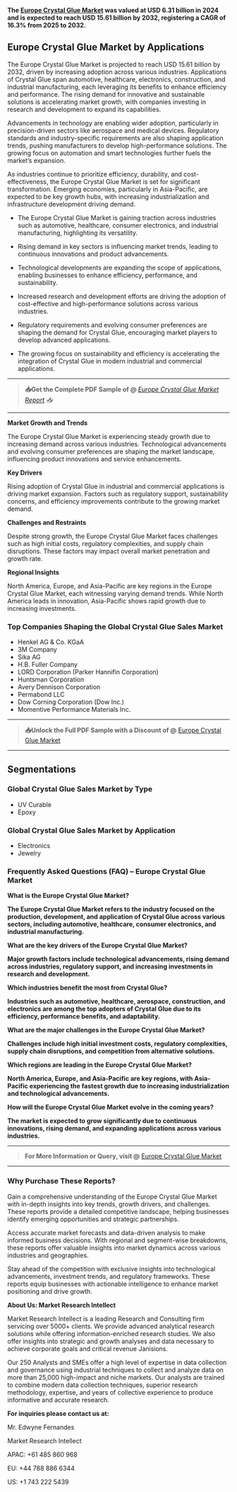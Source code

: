 <p><strong>The <a href="https://www.marketresearchintellect.com/download-sample/?rid=970592&amp;utm_source=Pulse-April-Europe&amp;utm_medium=852">Europe Crystal Glue Market</a> was valued at USD 6.31 billion in 2024 and is expected to reach USD 15.61 billion by 2032, registering a CAGR of 16.3% from 2025 to 2032.</strong></p><h2>Europe Crystal Glue Market by Applications&nbsp;</h2><p><p>The Europe Crystal Glue Market is projected to reach USD 15.61 billion by 2032, driven by increasing adoption across various industries. Applications of Crystal Glue span automotive, healthcare, electronics, construction, and industrial manufacturing, each leveraging its benefits to enhance efficiency and performance. The rising demand for innovative and sustainable solutions is accelerating market growth, with companies investing in research and development to expand its capabilities.</p><p>Advancements in technology are enabling wider adoption, particularly in precision-driven sectors like aerospace and medical devices. Regulatory standards and industry-specific requirements are also shaping application trends, pushing manufacturers to develop high-performance solutions. The growing focus on automation and smart technologies further fuels the market&rsquo;s expansion.</p><p>As industries continue to prioritize efficiency, durability, and cost-effectiveness, the Europe Crystal Glue Market is set for significant transformation. Emerging economies, particularly in Asia-Pacific, are expected to be key growth hubs, with increasing industrialization and infrastructure development driving demand.</p></p><ul><li><p>The Europe Crystal Glue Market is gaining traction across industries such as automotive, healthcare, consumer electronics, and industrial manufacturing, highlighting its versatility.</p></li><li><p>Rising demand in key sectors is influencing market trends, leading to continuous innovations and product advancements.</p></li><li><p>Technological developments are expanding the scope of applications, enabling businesses to enhance efficiency, performance, and sustainability.</p></li><li><p>Increased research and development efforts are driving the adoption of cost-effective and high-performance solutions across various industries.</p></li><li><p>Regulatory requirements and evolving consumer preferences are shaping the demand for Crystal Glue, encouraging market players to develop advanced applications.</p></li><li><p>The growing focus on sustainability and efficiency is accelerating the integration of Crystal Glue in modern industrial and commercial applications.</p></li></ul><hr /><blockquote><p><strong><span class="font-[700]">📥Get the Complete PDF Sample of @ </span></strong><em><span class="font-[700]"><a href="https://www.marketresearchintellect.com/download-sample/?rid=970592&amp;utm_source=Pulse-April-Europe&amp;utm_medium=852" target="_blank" data-tracking-control-name="article-ssr-frontend-pulse_little-text-block" data-tracking-will-navigate="" data-test-link="">Europe Crystal Glue Market Report</a>&nbsp;📥</span></em></p></blockquote><hr /><p class="" data-start="77" data-end="360"><strong data-start="77" data-end="105">Market Growth and Trends</strong></p><p class="" data-start="77" data-end="360">The Europe Crystal Glue Market is experiencing steady growth due to increasing demand across various industries. Technological advancements and evolving consumer preferences are shaping the market landscape, influencing product innovations and service enhancements.</p><p class="" data-start="362" data-end="606"><strong data-start="362" data-end="377">Key Drivers</strong></p><p class="" data-start="362" data-end="606">Rising adoption of Crystal Glue in industrial and commercial applications is driving market expansion. Factors such as regulatory support, sustainability concerns, and efficiency improvements contribute to the growing market demand.</p><p class="" data-start="608" data-end="849"><strong data-start="608" data-end="637">Challenges and Restraints</strong></p><p class="" data-start="608" data-end="849">Despite strong growth, the Europe Crystal Glue Market faces challenges such as high initial costs, regulatory complexities, and supply chain disruptions. These factors may impact overall market penetration and growth rate.</p><p class="" data-start="851" data-end="1095"><strong data-start="851" data-end="872">Regional Insights</strong></p><p class="" data-start="851" data-end="1095">North America, Europe, and Asia-Pacific are key regions in the Europe Crystal Glue Market, each witnessing varying demand trends. While North America leads in innovation, Asia-Pacific shows rapid growth due to increasing investments.</p><p><h3>Top Companies Shaping the Global Crystal Glue Sales Market </h3><ul><li>Henkel AG & Co. KGaA</li><li>3M Company</li><li>Sika AG</li><li>H.B. Fuller Company</li><li>LORD Corporation (Parker Hannifin Corporation)</li><li>Huntsman Corporation</li><li>Avery Dennison Corporation</li><li>Permabond LLC</li><li>Dow Corning Corporation (Dow Inc.)</li><li>Momentive Performance Materials Inc.</li></ul></p><hr /><blockquote><p><strong>📥Unlock the Full PDF Sample with a Discount of @</strong> <a href="https://www.marketresearchintellect.com/ask-for-discount/?rid=970592&amp;utm_source=Pulse-April-Europe&amp;utm_medium=852">Europe Crystal Glue Market</a></p></blockquote><hr /><p><h2>Segmentations</h2><h3>Global Crystal Glue Sales Market by Type</h3><ul><li>UV Curable</li><li>Epoxy</li></ul><h3>Global Crystal Glue Sales Market by Application</h3><ul><li>Electronics</li><li>Jewelry</li></ul></p><h3><strong>Frequently Asked Questions (FAQ) &ndash; Europe Crystal Glue Market</strong></h3><p><strong>What is the Europe Crystal Glue Market?</strong></p><p><strong>The Europe Crystal Glue Market refers to the industry focused on the production, development, and application of Crystal Glue across various sectors, including automotive, healthcare, consumer electronics, and industrial manufacturing.</strong></p><p><strong>What are the key drivers of the Europe Crystal Glue Market?</strong></p><p><strong>Major growth factors include technological advancements, rising demand across industries, regulatory support, and increasing investments in research and development.</strong></p><p><strong>Which industries benefit the most from Crystal Glue?</strong></p><p><strong>Industries such as automotive, healthcare, aerospace, construction, and electronics are among the top adopters of Crystal Glue due to its efficiency, performance benefits, and adaptability.</strong></p><p><strong>What are the major challenges in the Europe Crystal Glue Market?</strong></p><p><strong>Challenges include high initial investment costs, regulatory complexities, supply chain disruptions, and competition from alternative solutions.</strong></p><p><strong>Which regions are leading in the Europe Crystal Glue Market?</strong></p><p><strong>North America, Europe, and Asia-Pacific are key regions, with Asia-Pacific experiencing the fastest growth due to increasing industrialization and technological advancements.</strong></p><p><strong>How will the Europe Crystal Glue Market evolve in the coming years?</strong></p><p><strong>The market is expected to grow significantly due to continuous innovations, rising demand, and expanding applications across various industries.</strong></p><hr /><blockquote><p><span class="font-[700]"><strong>For More Information or Query, visit&nbsp;@</strong>&nbsp;</span><span class="font-[700]"><a href="https://www.marketresearchintellect.com/product/global-crystal-glue-sales-market/?utm_source=Linkedin&utm_medium=852" target="_blank" data-tracking-control-name="article-ssr-frontend-pulse_little-text-block" data-tracking-will-navigate="" data-test-link="">Europe Crystal Glue Market</a></span></p></blockquote><hr /><h3><strong data-start="0" data-end="31">Why Purchase These Reports?</strong></h3><p class="" data-start="35" data-end="297">Gain a comprehensive understanding of the Europe Crystal Glue Market with in-depth insights into key trends, growth drivers, and challenges. These reports provide a detailed competitive landscape, helping businesses identify emerging opportunities and strategic partnerships.</p><p class="" data-start="299" data-end="540">Access accurate market forecasts and data-driven analysis to make informed business decisions. With regional and segment-wise breakdowns, these reports offer valuable insights into market dynamics across various industries and geographies.</p><p class="" data-start="542" data-end="784">Stay ahead of the competition with exclusive insights into technological advancements, investment trends, and regulatory frameworks. These reports equip businesses with actionable intelligence to enhance market positioning and drive growth.</p><p><strong><span class="font-[700]">About Us: Market Research Intellect</span></strong></p><p><span class="">Market Research Intellect is a leading Research and Consulting firm servicing over 5000+ clients. We provide advanced analytical research solutions while offering information-enriched research studies.&nbsp;</span>We also offer insights into strategic and growth analyses and data necessary to achieve corporate goals and critical revenue Janisions.</p><p><span class="">Our 250 Analysts and SMEs offer a high level of expertise in data collection and governance using industrial techniques to collect and analyze data on more than 25,000 high-impact and niche markets. Our analysts are trained to combine modern data collection techniques, superior research methodology, expertise, and years of collective experience to produce informative and accurate research.</span></p><p><strong>For inquiries please contact us at:</strong></p><p>Mr. Edwyne Fernandes</p><p>Market Research Intellect</p><p>APAC: +61 485 860 968</p><p>EU: +44 788 886 6344</p><p>US: +1 743 222 5439</p>